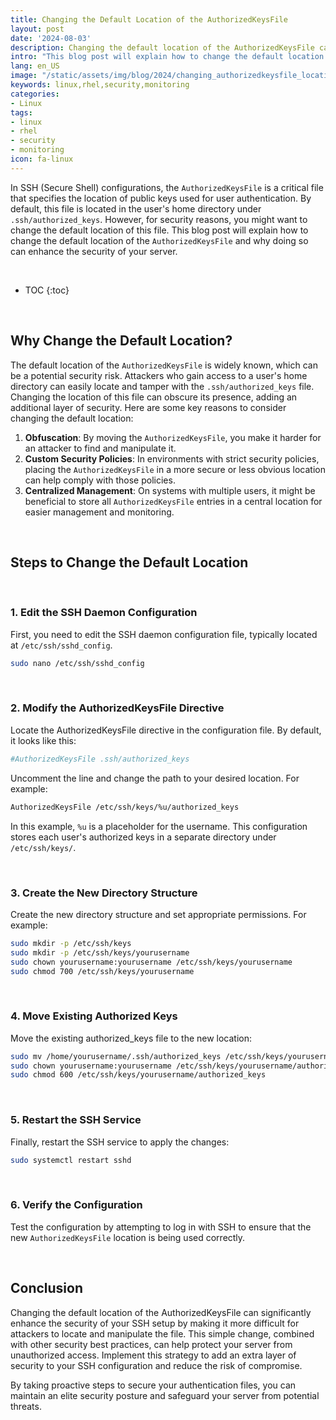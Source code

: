 ```yaml
---
title: Changing the Default Location of the AuthorizedKeysFile
layout: post
date: '2024-08-03'
description: Changing the default location of the AuthorizedKeysFile can significantly enhance the security of your SSH setup by making it more difficult for attackers to locate and manipulate the file.
intro: "This blog post will explain how to change the default location of the `AuthorizedKeysFile` and why doing so can enhance the security of your server."
lang: en_US
image: "/static/assets/img/blog/2024/changing_authorizedkeysfile_location/changing_authorizedkeysfile_location.jpg"
keywords: linux,rhel,security,monitoring
categories:
- Linux
tags:
- linux
- rhel
- security
- monitoring
icon: fa-linux
---
```



In SSH (Secure Shell) configurations, the `AuthorizedKeysFile` is a critical file that specifies the location of public keys used for user authentication. By default, this file is located in the user's home directory under `.ssh/authorized_keys`. However, for security reasons, you might want to change the default location of this file. This blog post will explain how to change the default location of the `AuthorizedKeysFile` and why doing so can enhance the security of your server.

<br>

* TOC 
{:toc}

<br>

## Why Change the Default Location?

The default location of the `AuthorizedKeysFile` is widely known, which can be a potential security risk. Attackers who gain access to a user's home directory can easily locate and tamper with the `.ssh/authorized_keys` file. Changing the location of this file can obscure its presence, adding an additional layer of security. Here are some key reasons to consider changing the default location:

1. **Obfuscation**: By moving the `AuthorizedKeysFile`, you make it harder for an attacker to find and manipulate it.
2. **Custom Security Policies**: In environments with strict security policies, placing the `AuthorizedKeysFile` in a more secure or less obvious location can help comply with those policies.
3. **Centralized Management**: On systems with multiple users, it might be beneficial to store all `AuthorizedKeysFile` entries in a central location for easier management and monitoring.

<br>

## Steps to Change the Default Location

<br>

### 1. Edit the SSH Daemon Configuration

First, you need to edit the SSH daemon configuration file, typically located at `/etc/ssh/sshd_config`.

```bash
sudo nano /etc/ssh/sshd_config
```

<br>

### 2. Modify the AuthorizedKeysFile Directive
Locate the AuthorizedKeysFile directive in the configuration file. By default, it looks like this:

```bash
#AuthorizedKeysFile .ssh/authorized_keys
```

Uncomment the line and change the path to your desired location. For example:

```bash
AuthorizedKeysFile /etc/ssh/keys/%u/authorized_keys
```

In this example, `%u` is a placeholder for the username. This configuration stores each user's authorized keys in a separate directory under `/etc/ssh/keys/`.

<br>

### 3. Create the New Directory Structure
Create the new directory structure and set appropriate permissions. For example:

```bash
sudo mkdir -p /etc/ssh/keys
sudo mkdir -p /etc/ssh/keys/yourusername
sudo chown yourusername:yourusername /etc/ssh/keys/yourusername
sudo chmod 700 /etc/ssh/keys/yourusername
```

<br>

### 4. Move Existing Authorized Keys
Move the existing authorized_keys file to the new location:

```bash
sudo mv /home/yourusername/.ssh/authorized_keys /etc/ssh/keys/yourusername/
sudo chown yourusername:yourusername /etc/ssh/keys/yourusername/authorized_keys
sudo chmod 600 /etc/ssh/keys/yourusername/authorized_keys
```

<br>

### 5. Restart the SSH Service
Finally, restart the SSH service to apply the changes:

```bash
sudo systemctl restart sshd
```

<br>

### 6. Verify the Configuration
Test the configuration by attempting to log in with SSH to ensure that the new `AuthorizedKeysFile` location is being used correctly.

<br>

## Conclusion

Changing the default location of the AuthorizedKeysFile can significantly enhance the security of your SSH setup by making it more difficult for attackers to locate and manipulate the file. This simple change, combined with other security best practices, can help protect your server from unauthorized access. Implement this strategy to add an extra layer of security to your SSH configuration and reduce the risk of compromise.

By taking proactive steps to secure your authentication files, you can maintain an elite security posture and safeguard your server from potential threats.
